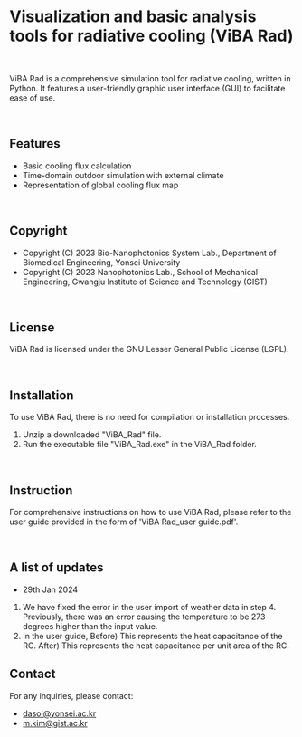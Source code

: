 # Visualization and basic analysis tools for radiative cooling (ViBA Rad)

 

ViBA Rad is a comprehensive simulation tool for radiative cooling, written in Python. It features a user-friendly graphic user interface (GUI) to facilitate ease of use.

 

## Features
- Basic cooling flux calculation
- Time-domain outdoor simulation with external climate
- Representation of global cooling flux map

 

## Copyright
- Copyright (C) 2023 Bio-Nanophotonics System Lab., Department of Biomedical Engineering, Yonsei University
- Copyright (C) 2023 Nanophotonics Lab., School of Mechanical Engineering, Gwangju Institute of Science and Technology (GIST)

 

## License
ViBA Rad is licensed under the GNU Lesser General Public License (LGPL).

 

## Installation
To use ViBA Rad, there is no need for compilation or installation processes. 
1. Unzip a downloaded "ViBA_Rad" file.
2. Run the executable file "ViBA_Rad.exe" in the ViBA_Rad folder.

 

## Instruction
For comprehensive instructions on how to use ViBA Rad, please refer to the user guide provided in the form of 'ViBA Rad_user guide.pdf'.

 

## A list of updates
- 29th Jan 2024
1. We have fixed the error in the user import of weather data in step 4. Previously, there was an error causing the temperature to be 273 degrees higher than the input value.
2. In the user guide,
Before) This represents the heat capacitance of the RC.
After) This represents the heat capacitance per unit area of the RC.
  

## Contact
For any inquiries, please contact:
- dasol@yonsei.ac.kr
- m.kim@gist.ac.kr